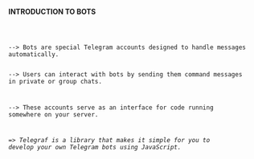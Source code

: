 <B>INTRODUCTION TO BOTS</B>
<CODE>

<BR>
--> Bots are special Telegram accounts designed to handle messages automatically. 

--> Users can interact with bots by sending them command messages in private or group chats.

--> These accounts serve as an interface for code running somewhere on your server.

=> <I>Telegraf is a library that makes it simple for you to develop your own Telegram bots using JavaScript.</I>

</CODE>
